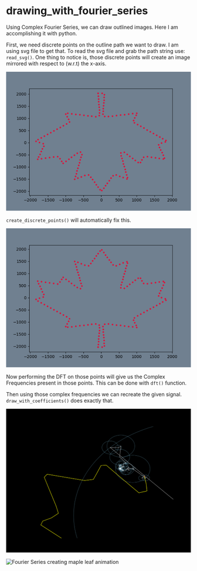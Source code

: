 # drawing_with_fourier_series

Using Complex Fourier Series, we can draw outlined images. Here I am accomplishing it with python. 

First, we need discrete points on the outline path we want to draw. I am using svg file to get that. To read the svg file and grab the path string use: `read_svg()`.
One thing to notice is, those discrete points will create an image mirrored with respect to (w.r.t) the x-axis.

![raw points on the outline, which is mirrored w.r.t the x-axis.](./assets/raw_points.png)

`create_discrete_points()` will automatically fix this. 

![fixed image](./assets/points_mirrored_x.png)

Now performing the DFT on those points will give us the Complex Frequencies present in
those points. This can be done with `dft()` function.

Then using those complex frequencies we can recreate the given signal. 
`draw_with_coefficients()` does exactly that.

![150 Circles](./assets/150Circles.png)

![Fourier Series creating maple leaf animation](./assets/maple.gif)
